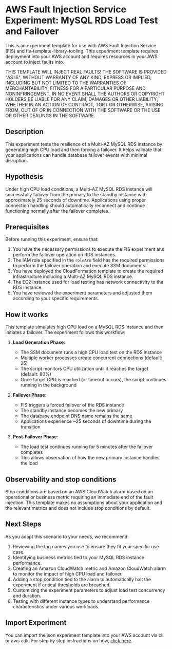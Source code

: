 # AWS Fault Injection Service Experiment: MySQL RDS Load Test and Failover

This is an experiment template for use with AWS Fault Injection Service (FIS) and fis-template-library-tooling. This experiment template requires deployment into your AWS account and requires resources in your AWS account to inject faults into.

THIS TEMPLATE WILL INJECT REAL FAULTS! THE SOFTWARE IS PROVIDED "AS IS", WITHOUT WARRANTY OF ANY KIND, EXPRESS OR IMPLIED, INCLUDING BUT NOT LIMITED TO THE WARRANTIES OF MERCHANTABILITY, FITNESS FOR A PARTICULAR PURPOSE AND NONINFRINGEMENT. IN NO EVENT SHALL THE AUTHORS OR COPYRIGHT HOLDERS BE LIABLE FOR ANY CLAIM, DAMAGES OR OTHER LIABILITY, WHETHER IN AN ACTION OF CONTRACT, TORT OR OTHERWISE, ARISING FROM, OUT OF OR IN CONNECTION WITH THE SOFTWARE OR THE USE OR OTHER DEALINGS IN THE SOFTWARE.

## Description

This experiment tests the resilience of a Multi-AZ MySQL RDS instance by generating high CPU load and then forcing a failover. It helps validate that your applications can handle database failover events with minimal disruption.

## Hypothesis

Under high CPU load conditions, a Multi-AZ MySQL RDS instance will successfully failover from the primary to the standby instance with approximately 25 seconds of downtime. Applications using proper connection handling should automatically reconnect and continue functioning normally after the failover completes.

## Prerequisites

Before running this experiment, ensure that:

1. You have the necessary permissions to execute the FIS experiment and perform the failover operation on RDS instances.
2. The IAM role specified in the `roleArn` field has the required permissions to perform the failover operation and execute SSM documents.
3. You have deployed the CloudFormation template to create the required infrastructure including a Multi-AZ MySQL RDS instance.
4. The EC2 instance used for load testing has network connectivity to the RDS instance.
5. You have reviewed the experiment parameters and adjusted them according to your specific requirements.

## How it works

This template simulates high CPU load on a MySQL RDS instance and then initiates a failover. The experiment follows this workflow:

1. **Load Generation Phase**:
   - The SSM document runs a high CPU load test on the RDS instance
   - Multiple worker processes create concurrent connections (default: 25)
   - The script monitors CPU utilization until it reaches the target (default: 80%)
   - Once target CPU is reached (or timeout occurs), the script continues running in the background

2. **Failover Phase**:
   - FIS triggers a forced failover of the RDS instance
   - The standby instance becomes the new primary
   - The database endpoint DNS name remains the same
   - Applications experience ~25 seconds of downtime during the transition

3. **Post-Failover Phase**:
   - The load test continues running for 5 minutes after the failover completes
   - This allows observation of how the new primary instance handles the load

## Observability and stop conditions

Stop conditions are based on an AWS CloudWatch alarm based on an operational or business metric requiring an immediate end of the fault injection. This template makes no assumptions about your application and the relevant metrics and does not include stop conditions by default.

## Next Steps

As you adapt this scenario to your needs, we recommend:

1. Reviewing the tag names you use to ensure they fit your specific use case.
2. Identifying business metrics tied to your MySQL RDS instance performance.
3. Creating an Amazon CloudWatch metric and Amazon CloudWatch alarm to monitor the impact of high CPU load and failover.
4. Adding a stop condition tied to the alarm to automatically halt the experiment if critical thresholds are breached.
5. Customizing the experiment parameters to adjust load test concurrency and duration.
6. Testing with different instance types to understand performance characteristics under various workloads.

## Import Experiment

You can import the json experiment template into your AWS account via cli or aws cdk. For step by step instructions on how, [click here](https://github.com/aws-samples/fis-template-library-tooling).
